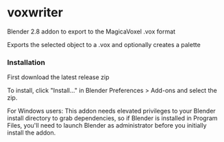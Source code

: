 # voxwriter
Blender 2.8 addon to export to the MagicaVoxel .vox format

Exports the selected object to a .vox and optionally creates a palette

### Installation
First download the latest release zip

To install, click "Install..." in Blender Preferences > Add-ons and select the zip.

For Windows users: This addon needs elevated privileges to your Blender install directory to grab dependencies, so if Blender is installed in Program Files, you'll need to launch Blender as administrator before you initially install the addon.
